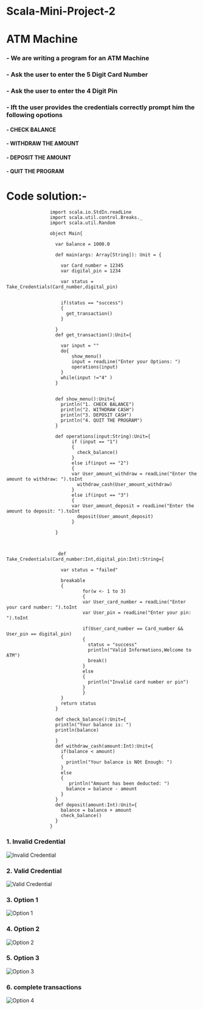 # Scala-Mini-Project-2

# ATM Machine

### - We are writing a program for an ATM Machine
### - Ask the user to enter the 5 Digit Card Number
### - Ask the user to enter the 4 Digit Pin
### - Ift the user provides the credentials correctly prompt him the following opotions
#### - CHECK BALANCE
#### - WITHDRAW THE AMOUNT
#### - DEPOSIT THE AMOUNT
#### - QUIT THE PROGRAM



# Code solution:-



                    import scala.io.StdIn.readLine
                    import scala.util.control.Breaks._
                    import scala.util.Random
                    
                    object Main{
                  
                      var balance = 1000.0
                      
                      def main(args: Array[String]): Unit = {
                        
                        var Card_number = 12345
                        var digital_pin = 1234
                        
                        var status = Take_Credentials(Card_number,digital_pin)
                        
                        
                        if(status == "success")
                        {
                          get_transaction()
                        }
                        
                      }
                      def get_transaction():Unit={
                  
                        var input = ""
                        do{
                            show_menu()
                            input = readLine("Enter your Options: ")
                            operations(input)
                        }
                        while(input !="4" )
                      }
                  
                  
                      def show_menu():Unit={
                        println("1. CHECK BALANCE")
                        println("2. WITHDRAW CASH")
                        println("3. DEPOSIT CASH")
                        println("4. QUIT THE PROGRAM")
                      }
                      
                      def operations(input:String):Unit={
                            if (input == "1")
                            {
                              check_balance()
                            }
                            else if(input == "2")
                            {
                            var User_amount_withdraw = readLine("Enter the amount to withdraw: ").toInt
                              withdraw_cash(User_amount_withdraw)
                            }
                            else if(input == "3")
                            {
                            var User_amount_deposit = readLine("Enter the amount to deposit: ").toInt
                              deposit(User_amount_deposit)
                            }
                  
                      }
                  
                  
                  
                       def Take_Credentials(Card_number:Int,digital_pin:Int):String={
                  
                        var status = "failed"
                  
                        breakable
                        {
                                for(w <- 1 to 3)
                                {
                                var User_card_number = readLine("Enter your card number: ").toInt
                                var User_pin = readLine("Enter your pin: ").toInt
                  
                                if(User_card_number == Card_number && User_pin == digital_pin)
                                {
                                  status = "success"
                                  println("Valid Informations,Welcome to ATM")
                                  break()
                                }
                                else 
                                {
                                  println("Invalid card number or pin")
                                }
                                }
                        }
                        return status
                      }
                  
                      def check_balance():Unit={
                      println("Your balance is: ")
                      println(balance)
                  
                      }
                      def withdraw_cash(amount:Int):Unit={
                        if(balance < amount)
                        {
                          println("Your balance is NOt Enough: ")
                        }
                        else
                        {
                           println("Amount has been deducted: ")
                          balance = balance - amount
                        }
                      }
                      def deposit(amount:Int):Unit={
                        balance = balance + amount
                        check_balance()
                      }
                    }


### 1. Invalid Credential

   
![Invalid Credential](https://github.com/Reyyadav/Scala-Mini-Project-2/assets/153619494/d7ace90b-fabc-4eca-b333-cf488407c70f)


### 2. Valid Credential


![Valid Credential](https://github.com/Reyyadav/Scala-Mini-Project-2/assets/153619494/635ffbc2-9fe1-4eb0-a92a-0c67852722f4)



### 3. Option 1


![Option 1](https://github.com/Reyyadav/Scala-Mini-Project-2/assets/153619494/bcea6636-cbd4-47bb-8f78-2be8f53b02e2)


### 4. Option 2


![Option 2](https://github.com/Reyyadav/Scala-Mini-Project-2/assets/153619494/6becf4e1-8730-4d83-bb63-6572a35741a1)



### 5. Option 3


![Option 3](https://github.com/Reyyadav/Scala-Mini-Project-2/assets/153619494/7b22efa8-9275-42fd-9d0d-fa0e534df5ae)


### 6. complete transactions


![Option 4](https://github.com/Reyyadav/Scala-Mini-Project-2/assets/153619494/96951d09-adbb-4539-b2ce-445ded67d758)







                   
